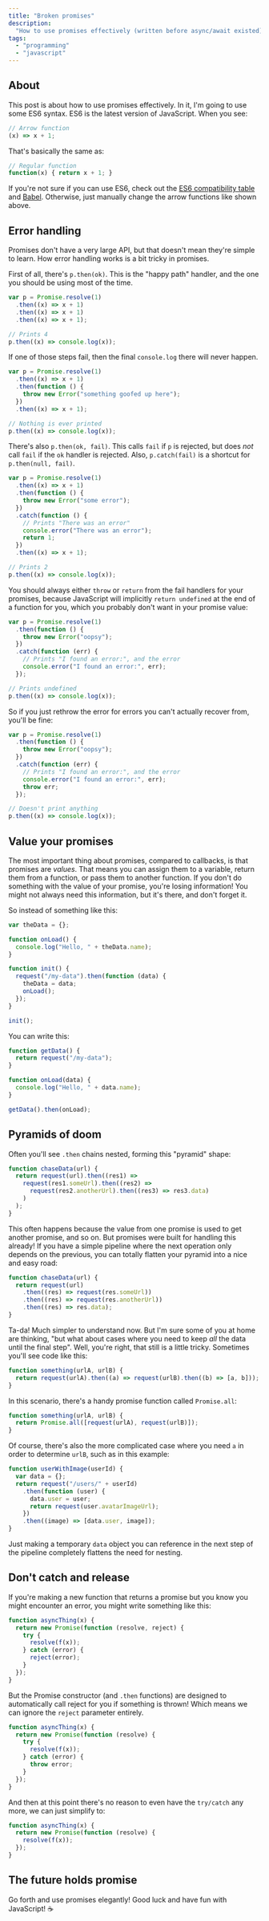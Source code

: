 ```yaml
---
title: "Broken promises"
description:
  "How to use promises effectively (written before async/await existed)"
tags:
  - "programming"
  - "javascript"
---
```


## About

This post is about how to use promises effectively. In it, I'm going to use some
ES6 syntax. ES6 is the latest version of JavaScript. When you see:

```js
// Arrow function
(x) => x + 1;
```

That's basically the same as:

```js
// Regular function
function(x) { return x + 1; }
```

If you're not sure if you can use ES6, check out the [ES6 compatibility
table][1] and [Babel][2]. Otherwise, just manually change the arrow functions
like shown above.

## Error handling

Promises don't have a very large API, but that doesn't mean they're simple to
learn. How error handling works is a bit tricky in promises.

First of all, there's `p.then(ok)`. This is the "happy path" handler, and the
one you should be using most of the time.

```js
var p = Promise.resolve(1)
  .then((x) => x + 1)
  .then((x) => x + 1)
  .then((x) => x + 1);

// Prints 4
p.then((x) => console.log(x));
```

If one of those steps fail, then the final `console.log` there will never
happen.

```js
var p = Promise.resolve(1)
  .then((x) => x + 1)
  .then(function () {
    throw new Error("something goofed up here");
  })
  .then((x) => x + 1);

// Nothing is ever printed
p.then((x) => console.log(x));
```

There's also `p.then(ok, fail)`. This calls `fail` if `p` is rejected, but does
_not_ call `fail` if the `ok` handler is rejected. Also, `p.catch(fail)` is a
shortcut for `p.then(null, fail)`.

```js
var p = Promise.resolve(1)
  .then((x) => x + 1)
  .then(function () {
    throw new Error("some error");
  })
  .catch(function () {
    // Prints "There was an error"
    console.error("There was an error");
    return 1;
  })
  .then((x) => x + 1);

// Prints 2
p.then((x) => console.log(x));
```

You should always either `throw` or `return` from the fail handlers for your
promises, because JavaScript will implicitly `return undefined` at the end of a
function for you, which you probably don't want in your promise value:

```js
var p = Promise.resolve(1)
  .then(function () {
    throw new Error("oopsy");
  })
  .catch(function (err) {
    // Prints "I found an error:", and the error
    console.error("I found an error:", err);
  });

// Prints undefined
p.then((x) => console.log(x));
```

So if you just rethrow the error for errors you can't actually recover from,
you'll be fine:

```js
var p = Promise.resolve(1)
  .then(function () {
    throw new Error("oopsy");
  })
  .catch(function (err) {
    // Prints "I found an error:", and the error
    console.error("I found an error:", err);
    throw err;
  });

// Doesn't print anything
p.then((x) => console.log(x));
```

## Value your promises

The most important thing about promises, compared to callbacks, is that promises
are _values_. That means you can assign them to a variable, return them from a
function, or pass them to another function. If you don't do something with the
value of your promise, you're losing information! You might not always need this
information, but it's there, and don't forget it.

So instead of something like this:

```js
var theData = {};

function onLoad() {
  console.log("Hello, " + theData.name);
}

function init() {
  request("/my-data").then(function (data) {
    theData = data;
    onLoad();
  });
}

init();
```

You can write this:

```js
function getData() {
  return request("/my-data");
}

function onLoad(data) {
  console.log("Hello, " + data.name);
}

getData().then(onLoad);
```

## Pyramids of doom

Often you'll see `.then` chains nested, forming this "pyramid" shape:

```js
function chaseData(url) {
  return request(url).then((res1) =>
    request(res1.someUrl).then((res2) =>
      request(res2.anotherUrl).then((res3) => res3.data)
    )
  );
}
```

This often happens because the value from one promise is used to get another
promise, and so on. But promises were built for handling this already! If you
have a simple pipeline where the next operation only depends on the previous,
you can totally flatten your pyramid into a nice and easy road:

```js
function chaseData(url) {
  return request(url)
    .then((res) => request(res.someUrl))
    .then((res) => request(res.anotherUrl))
    .then((res) => res.data);
}
```

Ta-da! Much simpler to understand now. But I'm sure some of you at home are
thinking, "but what about cases where you need to keep _all_ the data until the
final step". Well, you're right, that still is a little tricky. Sometimes you'll
see code like this:

```js
function something(urlA, urlB) {
  return request(urlA).then((a) => request(urlB).then((b) => [a, b]));
}
```

In this scenario, there's a handy promise function called `Promise.all`:

```js
function something(urlA, urlB) {
  return Promise.all([request(urlA), request(urlB)]);
}
```

Of course, there's also the more complicated case where you need `a` in order to
determine `urlB`, such as in this example:

```js
function userWithImage(userId) {
  var data = {};
  return request("/users/" + userId)
    .then(function (user) {
      data.user = user;
      return request(user.avatarImageUrl);
    })
    .then((image) => [data.user, image]);
}
```

Just making a temporary `data` object you can reference in the next step of the
pipeline completely flattens the need for nesting.

## Don't catch and release

If you're making a new function that returns a promise but you know you might
encounter an error, you might write something like this:

```js
function asyncThing(x) {
  return new Promise(function (resolve, reject) {
    try {
      resolve(f(x));
    } catch (error) {
      reject(error);
    }
  });
}
```

But the Promise constructor (and `.then` functions) are designed to
automatically call reject for you if something is thrown! Which means we can
ignore the `reject` parameter entirely.

```js
function asyncThing(x) {
  return new Promise(function (resolve) {
    try {
      resolve(f(x));
    } catch (error) {
      throw error;
    }
  });
}
```

And then at this point there's no reason to even have the `try/catch` any more,
we can just simplify to:

```js
function asyncThing(x) {
  return new Promise(function (resolve) {
    resolve(f(x));
  });
}
```

## The future holds promise

Go forth and use promises elegantly! Good luck and have fun with JavaScript! ☕️

[1]: https://kangax.github.io/compat-table/es6/
[2]: https://babeljs.io/
